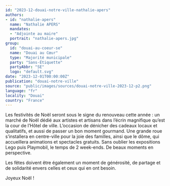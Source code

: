 ```yaml
---
id: "2023-12-douai-notre-ville-nathalie-apers"
authors:
- id: "nathalie-apers"
  name: "Nathalie APERS"
  mandates: 
  - "Adjointe au maire"
  portrait: "nathalie-apers.jpg"
group:
  id: "douai-au-coeur-se"
  name: "Douai au Cœur"
  type: "Majorité municipale"
  party: "Sans-Étiquette"
  partyAbbr: "SE"
  logo: "default.svg"
date: "2023-12-01T00:00:00Z"
publication: "douai-notre-ville"
source: "public/images/sources/douai-notre-ville-2023-12-p2.png"
language: "fr"
locality: "Douai"
country: "France"
---
```


Les festivités de Noël seront sous le signe du renouveau cette année : un marché de Noël dédié aux artistes et artisans dans l’écrin magnifique qu’est la cour de l’Hôtel de ville. L’occasion de dénicher des cadeaux locaux et qualitatifs, et aussi de passer un bon moment gourmand. Une grande roue s’installera en centre-ville pour la joie des familles, ainsi que le dôme, qui accueillera animations et spectacles gratuits. Sans oublier les expositions Lego puis Playmobil, le temps de 2 week-ends. De beaux moments en perspective.

Les fêtes doivent être également un moment de générosité, de partage et de solidarité envers celles et ceux qui en ont besoin.

Joyeux Noël !
